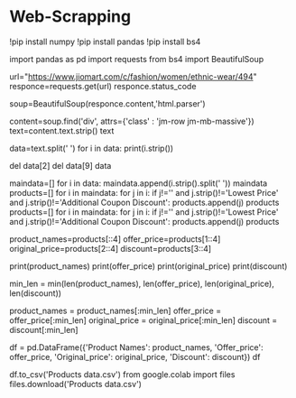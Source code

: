# Web-Scrapping
!pip install numpy
!pip install pandas
!pip install bs4

import pandas as pd
import requests
from bs4 import BeautifulSoup

url="https://www.jiomart.com/c/fashion/women/ethnic-wear/494"
responce=requests.get(url)
responce.status_code

soup=BeautifulSoup(responce.content,'html.parser')

content=soup.find('div', attrs={'class' : 'jm-row jm-mb-massive'})
text=content.text.strip()
text

data=text.split('                             ')
for i in data:
  print(i.strip())

del data[2]
del data[9]
data

maindata=[]
for i in data:
  maindata.append(i.strip().split('  '))
maindata
products=[]
for i in maindata:
  for j in i:
    if j!='' and j.strip()!='Lowest Price' and j.strip()!='Additional Coupon Discount':
      products.append(j)
products
products=[]
for i in maindata:
  for j in i:
    if j!='' and j.strip()!='Lowest Price' and j.strip()!='Additional Coupon Discount':
      products.append(j)
products

product_names=products[::4]
offer_price=products[1::4]
original_price=products[2::4]
discount=products[3::4]

print(product_names)
print(offer_price)
print(original_price)
print(discount)

min_len = min(len(product_names), len(offer_price), len(original_price), len(discount))


product_names = product_names[:min_len]
offer_price = offer_price[:min_len]
original_price = original_price[:min_len]
discount = discount[:min_len]

df = pd.DataFrame({'Product Names': product_names, 'Offer_price': offer_price, 'Original_price': original_price, 'Discount': discount})
df

df.to_csv('Products data.csv')
from google.colab import files
files.download('Products data.csv')
